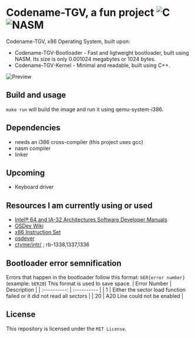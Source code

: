 # Codename-TGV, a fun project ![C](https://img.shields.io/badge/Language-CPP-blue) ![NASM](https://img.shields.io/badge/Assembler-NASM-blue) 

Codename-TGV, x86 Operating System, built upon:
* Codename-TGV-Bootloader - Fast and ligtweight bootloader, built using NASM. Its size is only 0.001024 megabytes or 1024 bytes.
* Codename-TGV-Kernel - Minimal and readable, built using C++.

![Preview](https://i.imgur.com/vzqv07I.png)

## Build and usage
```make run``` will build the image and run it using qemu-system-i386.
## Dependencies
* needs an i386 cross-compiler (this project uses gcc)
* nasm compiler
* linker

## Upcoming
- Keyboard driver

## Resources I am currently using or used
* [Intel® 64 and IA-32 Architectures Software Developer Manuals](https://www.intel.com/content/www/us/en/developer/articles/technical/intel-sdm.html)
* [OSDev Wiki](https://wiki.osdev.org/)
* [x86 Instruction Set](https://www.felixcloutier.com/x86/)
* [osdever](http://www.osdever.net/FreeVGA/vga/portidx.htm)
* [ctyme/intr/](https://www.ctyme.com/intr/) ; rb-1338,1337,1336

## Bootloader error semnification
Errors that happen in the bootloader follow this format: ```bER{error number}``` (example: ```bER20```)
This format is used to save space.
| Error Number   | Description |
| :----------:   | :---------- |
| 1              | Either the sector load function failed or it did not read all sectors |
| 20             | A20 Line could not be enabled |


## License
This repository is licensed under the ```MIT License```.
